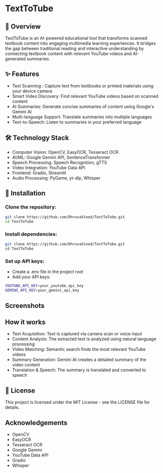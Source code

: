 # TextToTube
## 📖 Overview
TextToTube is an AI-powered educational tool that transforms scanned textbook content into engaging multimedia learning experiences. It bridges the gap between traditional reading and interactive understanding by connecting textbook content with relevant YouTube videos and AI-generated summaries.
## ✨ Features
* Text Scanning : Capture text from textbooks or printed materials using your device camera
* Smart Video Discovery: Find relevant YouTube videos based on scanned content
* AI Summaries: Generate concise summaries of content using Google's Gemini AI
* Multi-language Support: Translate summaries into multiple languages
* Text-to-Speech: Listen to summaries in your preferred language
## 🛠️ Technology Stack
* Computer Vision: OpenCV, EasyOCR, Tesseract OCR
* AI/ML: Google Gemini API, SentenceTransformer
* Speech Processing: Speech Recognition, gTTS
* Video Integration: YouTube Data API
* Frontend: Gradio, Streamlit
* Audio Processing: PyGame, yt-dlp, Whisper
## 🚀 Installation
### Clone the repository:
```bash
git clone https://github.com/DhruvaVinod/TextToTube.git
cd TextToTube
```
 
### Install dependencies: 

```bash
git clone https://github.com/DhruvaVinod/TextToTube.git
cd TextToTube
```
### Set up API keys:
* Create a .env file in the project root
* Add your API keys:
```bash
YOUTUBE_API_KEY=your_youtube_api_key
GEMINI_API_KEY=your_gemini_api_key
```
  
## Screenshots 
## How it works 
* Text Acquisition: Text is captured via camera scan or voice input
* Content Analysis: The extracted text is analyzed using natural language processing
* Video Matching: Semantic search finds the most relevant YouTube videos
* Summary Generation: Gemini AI creates a detailed summary of the video content
* Translation & Speech: The summary is translated and converted to speech
## 📜 License
This project is licensed under the MIT License - see the LICENSE file for details.
## Acknowledgements

* OpenCV
* EasyOCR
* Tesseract OCR
* Google Gemini
* YouTube Data API
* Gradio
* Whisper
